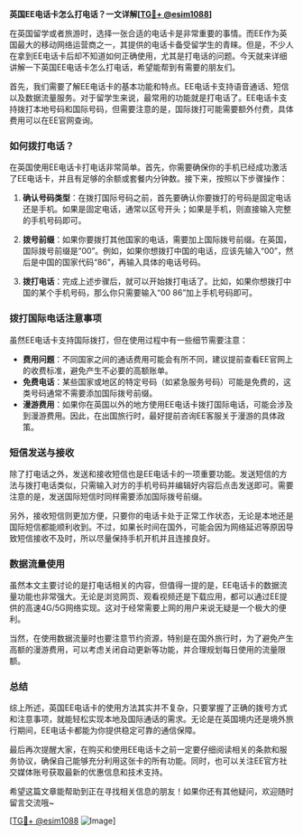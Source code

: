 **英国EE电话卡怎么打电话？一文详解[[TG💪+ @esim1088](https://t.me/s/esim1088)]**

在英国留学或者旅游时，选择一张合适的电话卡是非常重要的事情。而EE作为英国最大的移动网络运营商之一，其提供的电话卡备受留学生的青睐。但是，不少人在拿到EE电话卡后却不知道如何正确使用，尤其是打电话的问题。今天就来详细讲解一下英国EE电话卡怎么打电话，希望能帮到有需要的朋友们。

首先，我们需要了解EE电话卡的基本功能和特点。EE电话卡支持语音通话、短信以及数据流量服务。对于留学生来说，最常用的功能就是打电话了。EE电话卡支持拨打本地号码和国际号码，但需要注意的是，国际拨打可能需要额外付费，具体费用可以在EE官网查询。

### **如何拨打电话？**

在英国使用EE电话卡打电话非常简单。首先，你需要确保你的手机已经成功激活了EE电话卡，并且有足够的余额或套餐内分钟数。接下来，按照以下步骤操作：

1. **确认号码类型**：在拨打国际号码之前，首先要确认你要拨打的号码是固定电话还是手机。如果是固定电话，通常以区号开头；如果是手机，则直接输入完整的手机号码即可。

2. **拨号前缀**：如果你要拨打其他国家的电话，需要加上国际拨号前缀。在英国，国际拨号前缀是“00”。例如，如果你想拨打中国的电话，应该先输入“00”，然后是中国的国家代码“86”，再输入具体的电话号码。

3. **拨打电话**：完成上述步骤后，就可以开始拨打电话了。比如，如果你想拨打中国的某个手机号码，那么你只需要输入“00 86”加上手机号码即可。

### **拨打国际电话注意事项**

虽然EE电话卡支持国际拨打，但在使用过程中有一些细节需要注意：

- **费用问题**：不同国家之间的通话费用可能会有所不同，建议提前查看EE官网上的收费标准，避免产生不必要的高额账单。
- **免费电话**：某些国家或地区的特定号码（如紧急服务号码）可能是免费的，这类号码通常不需要添加国际拨号前缀。
- **漫游费用**：如果你在英国以外的地方使用EE电话卡拨打国际电话，可能会涉及到漫游费用。因此，在出国旅行时，最好提前咨询EE客服关于漫游的具体政策。

### **短信发送与接收**

除了打电话之外，发送和接收短信也是EE电话卡的一项重要功能。发送短信的方法与拨打电话类似，只需输入对方的手机号码并编辑好内容后点击发送即可。需要注意的是，发送国际短信时同样需要添加国际拨号前缀。

另外，接收短信则更加方便，只要你的电话卡处于正常工作状态，无论是本地还是国际短信都能顺利收到。不过，如果长时间在国外，可能会因为网络延迟等原因导致短信接收不及时，所以尽量保持手机开机并且连接良好。

### **数据流量使用**

虽然本文主要讨论的是打电话相关的内容，但值得一提的是，EE电话卡的数据流量功能也非常强大。无论是浏览网页、观看视频还是下载应用，都可以通过EE提供的高速4G/5G网络实现。这对于经常需要上网的用户来说无疑是一个极大的便利。

当然，在使用数据流量时也要注意节约资源，特别是在国外旅行时，为了避免产生高额的漫游费用，可以考虑关闭自动更新等功能，并合理规划每日使用的流量限额。

### **总结**

综上所述，英国EE电话卡的使用方法其实并不复杂，只要掌握了正确的拨号方式和注意事项，就能轻松实现本地及国际通话的需求。无论是在英国境内还是境外旅行期间，EE电话卡都能为你提供稳定可靠的通信保障。

最后再次提醒大家，在购买和使用EE电话卡之前一定要仔细阅读相关的条款和服务协议，确保自己能够充分利用这张卡的所有功能。同时，也可以关注EE官方社交媒体账号获取最新的优惠信息和技术支持。

希望这篇文章能帮助到正在寻找相关信息的朋友！如果你还有其他疑问，欢迎随时留言交流哦~ 

[[TG💪+ @esim1088](https://t.me/s/esim1088) ![Image](https://i.postimg.cc/4NQfJmqS/Snipaste-2025-05-13-00-14-12.png)]